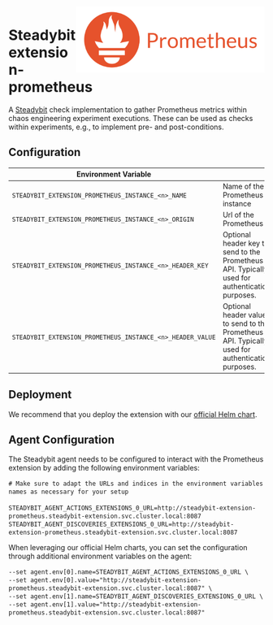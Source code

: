<img src="./logo.png" height="130" align="right" alt="Prometheus logo depicting a fire next to the text 'Prometheus'">

# Steadybit extension-prometheus

A [Steadybit](https://www.steadybit.com/) check implementation to gather Prometheus metrics within chaos engineering experiment executions. These can be used as checks within experiments, e.g., to implement pre- and post-conditions.

## Configuration

| Environment Variable                                       |                                                                                                  |
|------------------------------------------------------------|--------------------------------------------------------------------------------------------------|
| `STEADYBIT_EXTENSION_PROMETHEUS_INSTANCE_<n>_NAME`         | Name of the Prometheus instance                                                                  |
| `STEADYBIT_EXTENSION_PROMETHEUS_INSTANCE_<n>_ORIGIN`       | Url of the Prometheus                                                                            |
| `STEADYBIT_EXTENSION_PROMETHEUS_INSTANCE_<n>_HEADER_KEY`   | Optional header key to send to the Prometheus API. Typically used for authentication purposes.   |
| `STEADYBIT_EXTENSION_PROMETHEUS_INSTANCE_<n>_HEADER_VALUE` | Optional header value to send to the Prometheus API. Typically used for authentication purposes. |


## Deployment

We recommend that you deploy the extension with our [official Helm chart](https://github.com/steadybit/extension-prometheus/tree/main/charts/steadybit-extension-prometheus).

## Agent Configuration

The Steadybit agent needs to be configured to interact with the Prometheus extension by adding the following environment variables:

```shell
# Make sure to adapt the URLs and indices in the environment variables names as necessary for your setup

STEADYBIT_AGENT_ACTIONS_EXTENSIONS_0_URL=http://steadybit-extension-prometheus.steadybit-extension.svc.cluster.local:8087
STEADYBIT_AGENT_DISCOVERIES_EXTENSIONS_0_URL=http://steadybit-extension-prometheus.steadybit-extension.svc.cluster.local:8087
```

When leveraging our official Helm charts, you can set the configuration through additional environment variables on the agent:

```
--set agent.env[0].name=STEADYBIT_AGENT_ACTIONS_EXTENSIONS_0_URL \
--set agent.env[0].value="http://steadybit-extension-prometheus.steadybit-extension.svc.cluster.local:8087" \
--set agent.env[1].name=STEADYBIT_AGENT_DISCOVERIES_EXTENSIONS_0_URL \
--set agent.env[1].value="http://steadybit-extension-prometheus.steadybit-extension.svc.cluster.local:8087"
```
